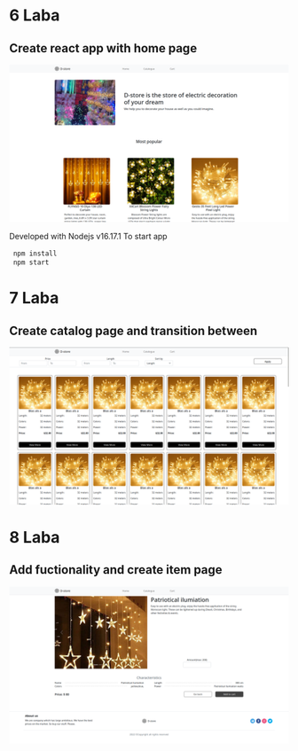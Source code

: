 # 6 Laba

## Create react app with home page

![Example](/images/example.png)

Developed with Nodejs v16.17.1
To start app 

```bash
 npm install
 npm start
```
# 7 Laba

## Create catalog page and transition between

![Example](/images/catalog.png)

# 8 Laba

## Add fuctionality and create item page

![Example](/images/item.png)
